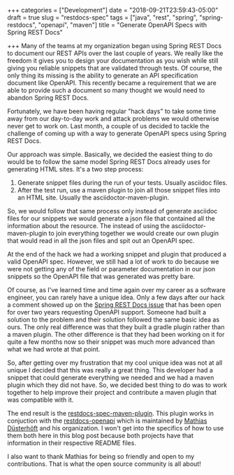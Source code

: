 +++
categories = ["Development"]
date = "2018-09-21T23:59:43-05:00"
draft = true
slug = "restdocs-spec"
tags = ["java", "rest", "spring", "spring-restdocs", "openapi", "maven"]
title = "Generate OpenAPI Specs with Spring REST Docs"

+++
Many of the teams at my organization began using Spring REST Docs to document our REST APIs over the last couple of years.  We really like the freedom it gives you to design your documentation as you wish while still giving you reliable snippets that are validated through tests.  Of course, the only thing its missing is the ability to generate an API specification document like OpenAPI.  This recently became a requirement that we are able to provide such a document so many thought we would need to abandon Spring REST Docs.

Fortunately, we have been having regular "hack days" to take some time away from our day-to-day work and attack problems we would otherwise never get to work on.  Last month, a couple of us decided to tackle the challenge of coming up with a way to generate OpenAPI specs using Spring REST Docs.

Our approach was simple.  Basically, we decided the easiest thing to do would be to follow the same model Spring REST Docs already uses for generating HTML sites.  It's a two step process:

1. Generate snippet files during the run of your tests.  Usually asciidoc files.
2. After the test run, use a maven plugin to join all those snippet files into an HTML site.  Usually the asciidoctor-maven-plugin.

So, we would follow that same process only instead of generate asciidoc files for our snippets we would generate a json file that contained all the information about the resource.  The instead of using the asciidoctor-maven-plugin to join everything together we would create our own plugin that would read in all the json files and spit out an OpenAPI spec.

At the end of the hack we had a working snippet and plugin that produced a valid OpenAPI spec.  However, we still had a lot of work to do because we were not getting any of the field or parameter documentation in our json snippets so the OpenAPI file that was generated was pretty bare.

Of course, as I've learned time and time again over my career as a software engineer, you can rarely have a unique idea.  Only a few days after our hack a comment showed up on the [Spring REST Docs issue](https://github.com/spring-projects/spring-restdocs/issues/213) that has been open for over two years requesting OpenAPI support. Someone had built a solution to the problem and their solution followed the same basic idea as ours.  The only real difference was that they built a gradle plugin rather than a maven plugin.  The other difference is that they had been working on it for quite a few months now so their snippet was much more advanced than what we had wrote at that point.

So, after getting over my frustration that my cool unique idea was not at all unique I decided that this was really a great thing.  This developer had a snippet that could generate everything we needed and we had a maven plugin which they did not have.  So, we decided best thing to do was to work together to help improve their project and contribute a maven plugin that was compatible with it.

The end result is the [restdocs-spec-maven-plugin](https://github.com/BerkleyTechnologyServices/restdocs-spec).  This plugin works in conjuction with the [restdocs-openapi](https://github.com/ePages-de/restdocs-openapi) which is maintained by [Mathias Düsterhöft](https://github.com/mduesterhoeft) and his organization.  I won't get into the specifics of how to use them both here in this blog post because both projects have that information in their respective README files.  

I also want to thank Mathias for being so friendly and open to my contributions.  That is what the open source community is all about!